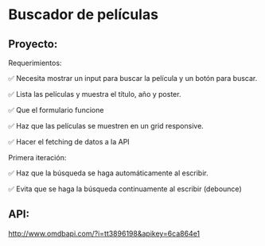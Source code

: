 # Buscador de películas

## Proyecto:

Requerimientos:

✅ Necesita mostrar un input para buscar la película y un botón para buscar.

✅ Lista las películas y muestra el título, año y poster.

✅ Que el formulario funcione

✅ Haz que las películas se muestren en un grid responsive.

✅ Hacer el fetching de datos a la API

Primera iteración:

✅ Haz que la búsqueda se haga automáticamente al escribir.

✅ Evita que se haga la búsqueda continuamente al escribir (debounce)

## API:

http://www.omdbapi.com/?i=tt3896198&apikey=6ca864e1
